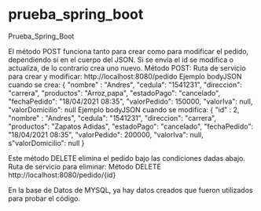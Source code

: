 # prueba_spring_boot
Prueba_Spring_Boot

El método POST funciona tanto para crear como para modificar el pedido, dependiendo si 
    en el cuerpo del JSON. Si se envía el id se modifica o actualiza, de lo contrario crea uno
    nuevo.
    Método POST:
    Ruta de servicio para crear y modificar:
        http://localhost:8080/pedido
    Ejemplo bodyJSON cuando se crea:
{       "nombre" : "Andres",
        "cedula": "1541231",
        "direccion": "carrera",
        "productos": "Arroz,papa",
        "estadoPago": "cancelado",
        "fechaPedido": "18/04/2021 08:35",
        "valorPedido": 150000,
        "valorIva": null,
        "valorDomicilio": null
    Ejemplo bodyJSON cuando se modifica:
{       "id" : 2,
        "nombre" : "Andres",
        "cedula": "1541231",
        "direccion": "carrera",
        "productos": "Zapatos Adidas",
        "estadoPago": "cancelado",
        "fechaPedido": "18/04/2021 08:35",
        "valorPedido": 200000,
        "valorIva": null,
        s"valorDomicilio": null
}

Este método DELETE elimina el pedido bajo las condiciones dadas abajo.
    Ruta de servicio para eliminar: 
    Método DELETE
    http://localhost:8080/pedido/{id}
    
En la base de Datos de MYSQL, ya hay datos creados que fueron utilizados para probar el código. 
